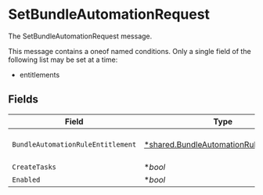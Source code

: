 # SetBundleAutomationRequest

The SetBundleAutomationRequest message.

This message contains a oneof named conditions. Only a single field of the following list may be set at a time:
  - entitlements



## Fields

| Field                                                                                                    | Type                                                                                                     | Required                                                                                                 | Description                                                                                              |
| -------------------------------------------------------------------------------------------------------- | -------------------------------------------------------------------------------------------------------- | -------------------------------------------------------------------------------------------------------- | -------------------------------------------------------------------------------------------------------- |
| `BundleAutomationRuleEntitlement`                                                                        | [*shared.BundleAutomationRuleEntitlement](../../../pkg/models/shared/bundleautomationruleentitlement.md) | :heavy_minus_sign:                                                                                       | The BundleAutomationRuleEntitlement message.                                                             |
| `CreateTasks`                                                                                            | **bool*                                                                                                  | :heavy_minus_sign:                                                                                       | The createTasks field.                                                                                   |
| `Enabled`                                                                                                | **bool*                                                                                                  | :heavy_minus_sign:                                                                                       | The enabled field.                                                                                       |
